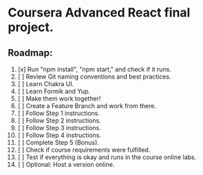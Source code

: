 # Coursera Advanced React final project.

## Roadmap:

1. [x] Run "npm install", "npm start," and check if it runs.
2. [ ] Review Git naming conventions and best practices.
3. [ ] Learn Chakra UI.
4. [ ] Learn Formik and Yup.
5. [ ] Make them work together!
6. [ ] Create a Feature Branch and work from there.
7. [ ] Follow Step 1 instructions.
8. [ ] Follow Step 2 instructions.
9. [ ] Follow Step 3 instructions.
10. [ ] Follow Step 4 instructions.
11. [ ] Complete Step 5 (Bonus).
12. [ ] Check if course requirements were fulfilled.
13. [ ] Test if everything is okay and runs in the course online labs.
14. [ ] Optional: Host a version online.
